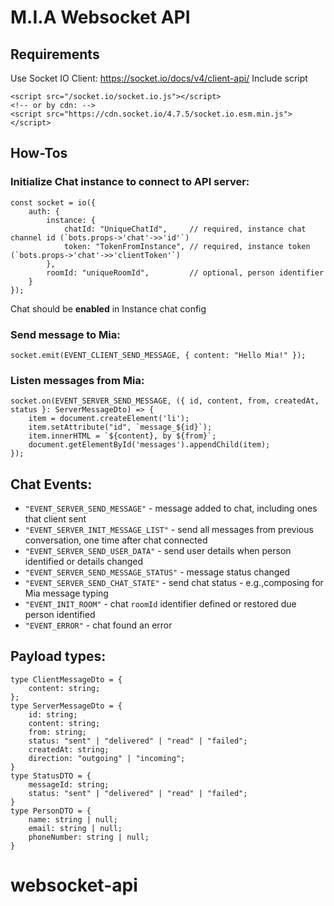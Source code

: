 # M.I.A Websocket API

## Requirements
Use Socket IO Client: https://socket.io/docs/v4/client-api/
Include script
```
<script src="/socket.io/socket.io.js"></script>
<!-- or by cdn: -->
<script src="https://cdn.socket.io/4.7.5/socket.io.esm.min.js"></script>
```

## How-Tos

### Initialize Chat instance to connect to API server:
```
const socket = io({
    auth: {
        instance: {
            chatId: "UniqueChatId",     // required, instance chat channel id (`bots.props->'chat'->>'id'`)
            token: "TokenFromInstance", // required, instance token (`bots.props->'chat'->>'clientToken'`)
        },
        roomId: "uniqueRoomId",         // optional, person identifier
    }
});
```
Chat should be **enabled** in Instance chat config 

### Send message to Mia:
```
socket.emit(EVENT_CLIENT_SEND_MESSAGE, { content: "Hello Mia!" });
```

### Listen messages from Mia:
```
socket.on(EVENT_SERVER_SEND_MESSAGE, ({ id, content, from, createdAt, status }: ServerMessageDto) => {
    item = document.createElement('li');
    item.setAttribute("id", `message_${id}`);
    item.innerHTML = `${content}, by ${from}`;
    document.getElementById('messages').appendChild(item);
});
```

## Chat Events:
- `"EVENT_SERVER_SEND_MESSAGE"` - message added to chat, including ones that client sent
- `"EVENT_SERVER_INIT_MESSAGE_LIST"` - send all messages from previous conversation, one time after chat connected
- `"EVENT_SERVER_SEND_USER_DATA"` - send user details when person identified or details changed
- `"EVENT_SERVER_SEND_MESSAGE_STATUS"` - message status changed
- `"EVENT_SERVER_SEND_CHAT_STATE"` - send chat status - e.g.,composing for Mia message typing
- `"EVENT_INIT_ROOM"` - chat `roomId` identifier defined or restored due person identified
- `"EVENT_ERROR"` - chat found an error


## Payload types:
```
type ClientMessageDto = {
    content: string;
};
type ServerMessageDto = {
    id: string;
    content: string;
    from: string;
    status: "sent" | "delivered" | "read" | "failed";
    createdAt: string;
    direction: "outgoing" | "incoming";
}
type StatusDTO = {
    messageId: string;
    status: "sent" | "delivered" | "read" | "failed";
}
type PersonDTO = {
    name: string | null;
    email: string | null;
    phoneNumber: string | null;
}
```
# websocket-api
